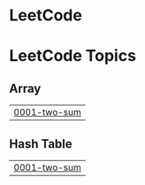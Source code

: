 # LeetCode
<!---LeetCode Topics Start-->
# LeetCode Topics
## Array
|  |
| ------- |
| [0001-two-sum](https://github.com/ronitmotivaras/LeetCode/tree/master/0001-two-sum) |
## Hash Table
|  |
| ------- |
| [0001-two-sum](https://github.com/ronitmotivaras/LeetCode/tree/master/0001-two-sum) |
<!---LeetCode Topics End-->